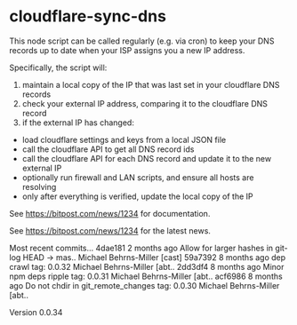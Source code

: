 # cloudflare-sync-dns
This node script can be called regularly (e.g. via cron) to keep your DNS records up to date when your ISP assigns you a new IP address.

Specifically, the script will:

1) maintain a local copy of the IP that was last set in your cloudflare DNS records
2) check your external IP address, comparing it to the cloudflare DNS record
3) if the external IP has changed:
* load cloudflare settings and keys from a local JSON file
* call the cloudflare API to get all DNS record ids
* call the cloudflare API for each DNS record and update it to the new external IP
* optionally run firewall and LAN scripts, and ensure all hosts are resolving 
* only after everything is verified, update the local copy of the IP

See https://bitpost.com/news/1234 for documentation.

See https://bitpost.com/news/1234 for the latest news.


Most recent commits...
  4dae181 2 months ago Allow for larger hashes in git-log                    HEAD -> mas.. Michael Behrns-Miller [cast]
  59a7392 8 months ago dep crawl                                               tag: 0.0.32 Michael Behrns-Miller [abt..
  2dd3df4 8 months ago Minor npm deps ripple                                   tag: 0.0.31 Michael Behrns-Miller [abt..
  acf6986 8 months ago Do not chdir in git_remote_changes                      tag: 0.0.30 Michael Behrns-Miller [abt..

Version 0.0.34
